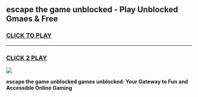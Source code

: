 
## escape the game unblocked - Play Unblocked Gmaes & Free
<h3>
<a href="https://news.freeplayer.one?title=escape_the_game_unblocked&ref=23F">CLICK TO PLAY</a></h3>
<hr>

<h3>
<a href="https://news.freeplayer.one?title=escape_the_game_unblocked&ref=23F">CLICK 2 PLAY</a>
  
</h3>

<a href="https://news.freeplayer.one?title=escape_the_game_unblocked&ref=23F/"><img src="https://clearcache.store/games.png"></a>


**escape the game unblocked games unblocked: Your Gateway to Fun and Accessible Online Gaming**

